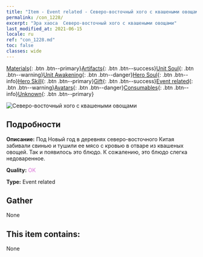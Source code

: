 ```yaml
---
title: "Item - Event related - Северо-восточный хого с квашеными овощами"
permalink: /con_1228/
excerpt: "Эра хаоса  Северо-восточный хого с квашеными овощами"
last_modified_at: 2021-06-15
locale: ru
ref: "con_1228.md"
toc: false
classes: wide
---
```

 [Materials](/ItemsRU/){: .btn .btn--primary}[Artifacts](/ItemsRU/Artifacts/){: .btn .btn--success}[Unit Soul](/ItemsRU/UnitSoul/){: .btn .btn--warning}[Unit Awakening](/ItemsRU/UnitAwakening/){: .btn .btn--danger}[Hero Soul](/ItemsRU/HeroSoul/){: .btn .btn--info}[Hero Skill](/ItemsRU/HeroSkill/){: .btn .btn--primary}[Gift](/ItemsRU/Gift/){: .btn .btn--success}[Event related](/ItemsRU/Events/){: .btn .btn--warning}[Avatars](/ItemsRU/Avatars/){: .btn .btn--danger}[Consumables](/ItemsRU/Consumables/){: .btn .btn--info}[Unknown](/ItemsRU/Unknown/){: .btn .btn--primary}

 ![Северо-восточный хого с квашеными овощами](/images/t/i_81531121.png)

## Подробности
 **Описание:** Под Новый год в деревнях северо-восточного Китая забивали свинью и тушили ее мясо с кровью в отваре из квашеных овощей. Так и появилось это блюдо. К сожалению, это блюдо слегка недоваренное.

 **Quality:** <span style="color: #DA70D6">OK</span>

 **Type:** Event related

## Gather

  None

## This item contains:

  None

